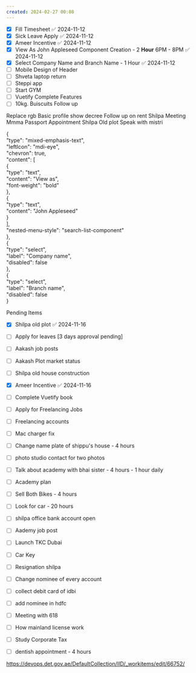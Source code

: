 ```yaml
---
created: 2024-02-27 00:08
---
```

- [x] Fill Timesheet ✅ 2024-11-12
- [x] Sick Leave Apply ✅ 2024-11-12
- [x] Ameer Incentive ✅ 2024-11-12
- [x] View As John Appleseed Component Creation -  2 **Hour**  6PM - 8PM ✅ 2024-11-12
- [x] Select Company Name and Branch Name -  1 Hour ✅ 2024-11-12
- [ ] Mobile Design of Header
- [ ] Shveta laptop return
- [ ] Steppi app
- [ ] Start GYM
- [ ] Vuetify Complete Features
- [ ] 10kg. Buiscuits Follow up

Replace rgb
Basic profile show decree
Follow up on rent
Shilpa Meeting
Mmma Passport Appointment
Shilpa Old plot Speak with mistri

{  
  "type": "mixed-emphasis-text",  
  "leftIcon": "mdi-eye",  
  "chevron": true,  
  "content": [  
    {  
      "type": "text",  
      "content": "View as",  
      "font-weight": "bold"  
    },  
    {  
      "type": "text",  
      "content": "John Appleseed"  
    }  
  ],  
  "nested-menu-style": "search-list-component"  
},  
{  
  "type": "select",  
  "label": "Company name",  
  "disabled": false  
},  
{  
  "type": "select",  
  "label": "Branch name",  
  "disabled": false  
}





Pending Items

- [x] Shilpa old plot ✅ 2024-11-16
- [ ] Apply for leaves [3 days approval pending]
- [ ] Aakash job posts
- [ ] Aakash Plot market status
- [ ] Shilpa old house construction
- [x] Ameer Incentive ✅ 2024-11-16
- [ ] Complete Vuetify book
- [ ] Apply for Freelancing Jobs
- [ ] Freelancing accounts
- [ ] Mac charger fix
- [ ] Change name plate of shippu's house - 4 hours
- [ ] photo studio contact for two photos
- [ ] Talk about academy with bhai sister - 4 hours - 1 hour daily
- [ ] Academy plan 
- [ ] Sell Both Bikes - 4 hours
- [ ] Look for car - 20 hours
- [ ] shilpa office bank account open
- [ ] Aademy job post
- [ ] Launch TKC Dubai
- [ ] Car Key 
- [ ] Resignation shilpa
- [ ] Change nominee of every account
- [ ] collect debit card of idbi
- [ ] add nominee in hdfc 
- [ ] Meeting with 618
- [ ] How mainland license work
- [ ] Study Corporate Tax
- [ ] dentish appointment - 4 hours


https://devops.det.gov.ae/DefaultCollection/IID/_workitems/edit/66752/

